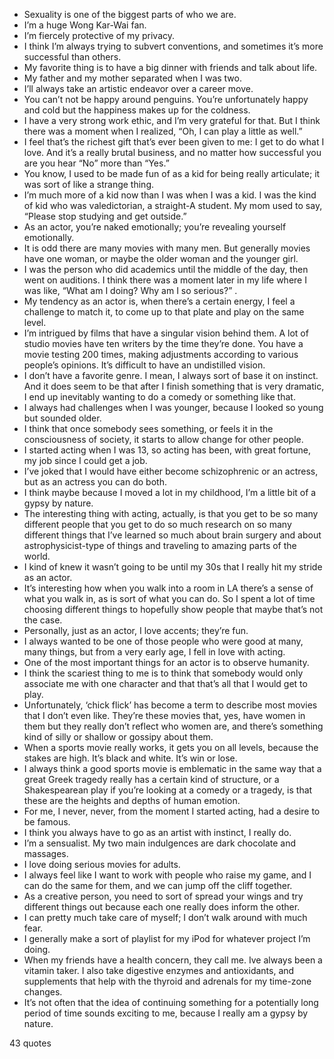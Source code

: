  - Sexuality is one of the biggest parts of who we are.
 - I’m a huge Wong Kar-Wai fan.
 - I’m fiercely protective of my privacy.
 - I think I’m always trying to subvert conventions, and sometimes it’s more successful than others.
 - My favorite thing is to have a big dinner with friends and talk about life.
 - My father and my mother separated when I was two.
 - I’ll always take an artistic endeavor over a career move.
 - You can’t not be happy around penguins. You’re unfortunately happy and cold but the happiness makes up for the coldness.
 - I have a very strong work ethic, and I’m very grateful for that. But I think there was a moment when I realized, “Oh, I can play a little as well.”
 - I feel that’s the richest gift that’s ever been given to me: I get to do what I love. And it’s a really brutal business, and no matter how successful you are you hear “No” more than “Yes.”
 - You know, I used to be made fun of as a kid for being really articulate; it was sort of like a strange thing.
 - I’m much more of a kid now than I was when I was a kid. I was the kind of kid who was valedictorian, a straight-A student. My mom used to say, “Please stop studying and get outside.”
 - As an actor, you’re naked emotionally; you’re revealing yourself emotionally.
 - It is odd there are many movies with many men. But generally movies have one woman, or maybe the older woman and the younger girl.
 - I was the person who did academics until the middle of the day, then went on auditions. I think there was a moment later in my life where I was like, “What am I doing? Why am I so serious?” .
 - My tendency as an actor is, when there’s a certain energy, I feel a challenge to match it, to come up to that plate and play on the same level.
 - I’m intrigued by films that have a singular vision behind them. A lot of studio movies have ten writers by the time they’re done. You have a movie testing 200 times, making adjustments according to various people’s opinions. It’s difficult to have an undistilled vision.
 - I don’t have a favorite genre. I mean, I always sort of base it on instinct. And it does seem to be that after I finish something that is very dramatic, I end up inevitably wanting to do a comedy or something like that.
 - I always had challenges when I was younger, because I looked so young but sounded older.
 - I think that once somebody sees something, or feels it in the consciousness of society, it starts to allow change for other people.
 - I started acting when I was 13, so acting has been, with great fortune, my job since I could get a job.
 - I’ve joked that I would have either become schizophrenic or an actress, but as an actress you can do both.
 - I think maybe because I moved a lot in my childhood, I’m a little bit of a gypsy by nature.
 - The interesting thing with acting, actually, is that you get to be so many different people that you get to do so much research on so many different things that I’ve learned so much about brain surgery and about astrophysicist-type of things and traveling to amazing parts of the world.
 - I kind of knew it wasn’t going to be until my 30s that I really hit my stride as an actor.
 - It’s interesting how when you walk into a room in LA there’s a sense of what you walk in, as is sort of what you can do. So I spent a lot of time choosing different things to hopefully show people that maybe that’s not the case.
 - Personally, just as an actor, I love accents; they’re fun.
 - I always wanted to be one of those people who were good at many, many things, but from a very early age, I fell in love with acting.
 - One of the most important things for an actor is to observe humanity.
 - I think the scariest thing to me is to think that somebody would only associate me with one character and that that’s all that I would get to play.
 - Unfortunately, ‘chick flick’ has become a term to describe most movies that I don’t even like. They’re these movies that, yes, have women in them but they really don’t reflect who women are, and there’s something kind of silly or shallow or gossipy about them.
 - When a sports movie really works, it gets you on all levels, because the stakes are high. It’s black and white. It’s win or lose.
 - I always think a good sports movie is emblematic in the same way that a great Greek tragedy really has a certain kind of structure, or a Shakespearean play if you’re looking at a comedy or a tragedy, is that these are the heights and depths of human emotion.
 - For me, I never, never, from the moment I started acting, had a desire to be famous.
 - I think you always have to go as an artist with instinct, I really do.
 - I’m a sensualist. My two main indulgences are dark chocolate and massages.
 - I love doing serious movies for adults.
 - I always feel like I want to work with people who raise my game, and I can do the same for them, and we can jump off the cliff together.
 - As a creative person, you need to sort of spread your wings and try different things out because each one really does inform the other.
 - I can pretty much take care of myself; I don’t walk around with much fear.
 - I generally make a sort of playlist for my iPod for whatever project I’m doing.
 - When my friends have a health concern, they call me. Ive always been a vitamin taker. I also take digestive enzymes and antioxidants, and supplements that help with the thyroid and adrenals for my time-zone changes.
 - It’s not often that the idea of continuing something for a potentially long period of time sounds exciting to me, because I really am a gypsy by nature.

43 quotes